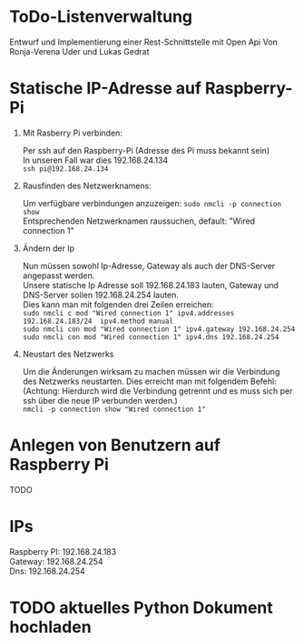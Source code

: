 # ToDo-Listenverwaltung
Entwurf und Implementierung einer Rest-Schnittstelle mit Open Api
Von Ronja-Verena Uder und Lukas Gedrat
# Statische IP-Adresse auf Raspberry-Pi
1. Mit Rasberry Pi verbinden:

   Per ssh auf den Raspberry-Pi (Adresse des Pi muss bekannt sein)     
   In unseren Fall war dies 192.168.24.134  
   `ssh pi@192.168.24.134`  
2. Rausfinden des Netzwerknamens:  

   Um verfügbare verbindungen anzuzeigen: `sudo nmcli -p connection show`  
   Entsprechenden Netzwerknamen raussuchen, default: "Wired connection 1"  
3. Ändern der Ip 

   Nun müssen sowohl Ip-Adresse, Gateway als auch der DNS-Server angepasst werden.  
   Unsere statische Ip Adresse soll 192.168.24.183 lauten, Gateway und DNS-Server sollen 192.168.24.254 lauten.  
   Dies kann man mit folgenden drei Zeilen erreichen:  
   `sudo nmcli c mod "Wired connection 1" ipv4.addresses 192.168.24.183/24  ipv4.method manual`  
   `sudo nmcli con mod "Wired connection 1" ipv4.gateway 192.168.24.254`  
   `sudo nmcli con mod "Wired connection 1" ipv4.dns 192.168.24.254`  
4. Neustart des Netzwerks  

   Um die Änderungen wirksam zu machen müssen wir die Verbindung des Netzwerks neustarten.
   Dies erreicht man mit folgendem Befehl: (Achtung: Hierdurch wird die Verbindung getrennt und es muss sich per ssh über die neue IP verbunden werden.)  
   `nmcli -p connection show "Wired connection 1"`

# Anlegen von Benutzern auf Raspberry Pi

TODO
# IPs 
Raspberry PI: 192.168.24.183  
Gateway: 192.168.24.254  
Dns: 192.168.24.254  
# TODO aktuelles Python Dokument hochladen
